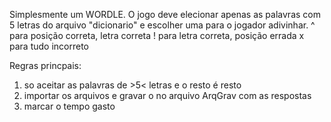 Simplesmente um WORDLE. O jogo deve elecionar apenas as palavras com 5 letras do arquivo "dicionario" e escolher uma para o jogador adivinhar.
 ^ para posição correta, letra correta
 ! para letra correta, posição errada
 x para tudo incorreto
 
Regras princpais: 
1) so aceitar as palavras de >5< letras e o resto é resto
2) importar os arquivos e gravar o no arquivo ArqGrav com as respostas
3) marcar o tempo gasto
